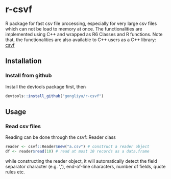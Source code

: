 # r-csvf
R package for fast csv file processing, especially for very large csv files which can not be load to memory at once. The functionalities are implemented using C++ and wrapped as R6 Classes and R functions. Note that, the functionalities are also available to C++ users as a C++ library: [csvf](https://github.com/gongliyu/csvf)

## Installation
### Install from github
Install the devtools package first, then

``` R
devtools::install_github("gongliyu/r-csvf")
```

## Usage
### Read csv files
Reading can be done through the csvf::Reader class

``` R
reader <- csvf::Reader$new("a.csv") # construct a reader object
df <- reader$read(10) # read at most 10 records as a data.frame
```
while constructing the reader object, it will automatically detect the field separator character (e.g. ','), end-of-line characters, number of fields, quote rules etc. 
